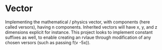 # Vector
Implementing the mathematical / physics vector, with components (here called versors), having n components. Inherited vectors will have x, y, and z dimensions explicit for instance. This project looks to implement constant suffixes as well, to enable creating an rvlaue through modification of any chosen versors (such as passing f(v -5x)).
